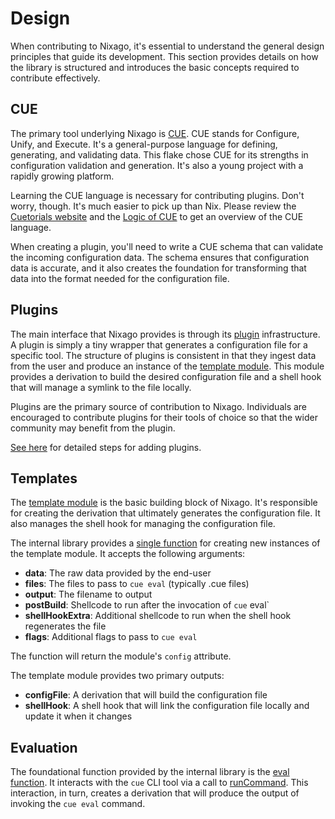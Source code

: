 # Design

When contributing to Nixago, it's essential to understand the general design
principles that guide its development. This section provides details on how the
library is structured and introduces the basic concepts required to contribute
effectively.

## CUE

The primary tool underlying Nixago is [CUE][1]. CUE stands for Configure, Unify,
and Execute. It's a general-purpose language for defining, generating, and
validating data. This flake chose CUE for its strengths in configuration
validation and generation. It's also a young project with a rapidly growing
platform.

Learning the CUE language is necessary for contributing plugins. Don't worry,
though. It's much easier to pick up than Nix. Please review the
[Cuetorials website][2] and the [Logic of CUE][3] to get an overview of the CUE
language.

When creating a plugin, you'll need to write a CUE schema that can validate the
incoming configuration data. The schema ensures that configuration data is
accurate, and it also creates the foundation for transforming that data into
the format needed for the configuration file.

## Plugins

The main interface that Nixago provides is through its [plugin][4]
infrastructure. A plugin is simply a tiny wrapper that generates a configuration
file for a specific tool. The structure of plugins is consistent
in that they ingest data from the user and produce an instance of the
[template module](#templates). This module provides a derivation to build the
desired configuration file and a shell hook that will manage a symlink to the
file locally.

Plugins are the primary source of contribution to Nixago. Individuals are
encouraged to contribute plugins for their tools of choice so that the wider
community may benefit from the plugin.

[See here](plugins.md) for detailed steps for adding plugins.

## Templates

The [template module][5] is the basic building block of Nixago. It's responsible
for creating the derivation that ultimately generates the configuration file. It
also manages the shell hook for managing the configuration file.

The internal library provides a [single function][6] for creating new instances
of the template module. It accepts the following arguments:

- **data**: The raw data provided by the end-user
- **files**: The files to pass to `cue eval` (typically .cue files)
- **output**: The filename to output
- **postBuild**: Shellcode to run after the invocation of `cue` eval`
- **shellHookExtra**: Additional shellcode to run when the shell hook regenerates the file
- **flags**: Additional flags to pass to `cue eval`

The function will return the module's `config` attribute.

The template module provides two primary outputs:

- **configFile**: A derivation that will build the configuration file
- **shellHook**: A shell hook that will link the configuration file locally and update it when it changes

## Evaluation

The foundational function provided by the internal library is the
[eval function][7]. It interacts with the `cue` CLI tool via a call to
[runCommand][8]. This interaction, in turn, creates a derivation that will
produce the output of invoking the `cue eval` command.

[1]: https://cuelang.org/
[2]: https://cuetorials.com/introduction/
[3]: https://cuelang.org/docs/concepts/logic/
[4]: https://github.com/jmgilman/nixago/tree/master/plugins
[5]: https://github.com/jmgilman/nixago/blob/master/modules/template.nix
[6]: https://github.com/jmgilman/nixago/blob/master/lib/template.nix
[7]: https://github.com/jmgilman/nixago/blob/master/lib/eval.nix
[8]: https://github.com/NixOS/nixpkgs/blob/master/pkgs/build-support/trivial-builders.nix#L27
